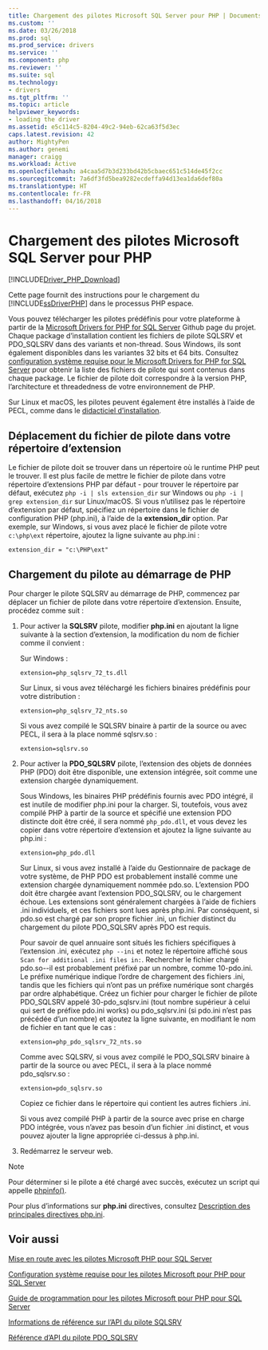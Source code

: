 ```yaml
---
title: Chargement des pilotes Microsoft SQL Server pour PHP | Documents Microsoft
ms.custom: ''
ms.date: 03/26/2018
ms.prod: sql
ms.prod_service: drivers
ms.service: ''
ms.component: php
ms.reviewer: ''
ms.suite: sql
ms.technology:
- drivers
ms.tgt_pltfrm: ''
ms.topic: article
helpviewer_keywords:
- loading the driver
ms.assetid: e5c114c5-8204-49c2-94eb-62ca63f5d3ec
caps.latest.revision: 42
author: MightyPen
ms.author: genemi
manager: craigg
ms.workload: Active
ms.openlocfilehash: a4caa5d7b3d233bd42b5cbaec651c514de45f2cc
ms.sourcegitcommit: 7a6df3fd5bea9282ecdeffa94d13ea1da6def80a
ms.translationtype: HT
ms.contentlocale: fr-FR
ms.lasthandoff: 04/16/2018
---
```

# <a name="loading-the-microsoft-drivers-for-php-for-sql-server"></a>Chargement des pilotes Microsoft SQL Server pour PHP
[!INCLUDE[Driver_PHP_Download](../../includes/driver_php_download.md)]

Cette page fournit des instructions pour le chargement du [!INCLUDE[ssDriverPHP](../../includes/ssdriverphp_md.md)] dans le processus PHP espace.  
  
Vous pouvez télécharger les pilotes prédéfinis pour votre plateforme à partir de la [Microsoft Drivers for PHP for SQL Server](https://github.com/Microsoft/msphpsql/releases) Github page du projet. Chaque package d’installation contient les fichiers de pilote SQLSRV et PDO_SQLSRV dans des variants et non-thread. Sous Windows, ils sont également disponibles dans les variantes 32 bits et 64 bits. Consultez [configuration système requise pour le Microsoft Drivers for PHP for SQL Server](../../connect/php/system-requirements-for-the-php-sql-driver.md) pour obtenir la liste des fichiers de pilote qui sont contenus dans chaque package. Le fichier de pilote doit correspondre à la version PHP, l’architecture et threadedness de votre environnement de PHP.

Sur Linux et macOS, les pilotes peuvent également être installés à l’aide de PECL, comme dans le [didacticiel d’installation](../../connect/php/installation-tutorial-linux-mac.md).
  
## <a name="moving-the-driver-file-into-your-extension-directory"></a>Déplacement du fichier de pilote dans votre répertoire d’extension  
Le fichier de pilote doit se trouver dans un répertoire où le runtime PHP peut le trouver. Il est plus facile de mettre le fichier de pilote dans votre répertoire d’extensions PHP par défaut - pour trouver le répertoire par défaut, exécutez `php -i | sls extension_dir` sur Windows ou `php -i | grep extension_dir` sur Linux/macOS. Si vous n’utilisez pas le répertoire d’extension par défaut, spécifiez un répertoire dans le fichier de configuration PHP (php.ini), à l’aide de la **extension_dir** option. Par exemple, sur Windows, si vous avez placé le fichier de pilote votre `c:\php\ext` répertoire, ajoutez la ligne suivante au php.ini :
  
```  
extension_dir = "c:\PHP\ext"  
```

## <a name="loading-the-driver-at-php-startup"></a>Chargement du pilote au démarrage de PHP  
Pour charger le pilote SQLSRV au démarrage de PHP, commencez par déplacer un fichier de pilote dans votre répertoire d’extension. Ensuite, procédez comme suit :  
  
1.  Pour activer la **SQLSRV** pilote, modifier **php.ini** en ajoutant la ligne suivante à la section d’extension, la modification du nom de fichier comme il convient :  
  
    Sur Windows : 
    ```  
    extension=php_sqlsrv_72_ts.dll  
    ```  
    Sur Linux, si vous avez téléchargé les fichiers binaires prédéfinis pour votre distribution : 
    ```  
    extension=php_sqlsrv_72_nts.so  
    ```
    Si vous avez compilé le SQLSRV binaire à partir de la source ou avec PECL, il sera à la place nommé sqlsrv.so :
    ```
    extension=sqlsrv.so
    ```
  
2.  Pour activer la **PDO_SQLSRV** pilote, l’extension des objets de données PHP (PDO) doit être disponible, une extension intégrée, soit comme une extension chargée dynamiquement.

    Sous Windows, les binaires PHP prédéfinis fournis avec PDO intégré, il est inutile de modifier php.ini pour la charger. Si, toutefois, vous avez compilé PHP à partir de la source et spécifié une extension PDO distincte doit être créé, il sera nommé `php_pdo.dll`, et vous devez les copier dans votre répertoire d’extension et ajoutez la ligne suivante au php.ini :  
    ```
    extension=php_pdo.dll  
    ```
    Sur Linux, si vous avez installé à l’aide du Gestionnaire de package de votre système, de PHP PDO est probablement installé comme une extension chargée dynamiquement nommée pdo.so. L’extension PDO doit être chargée avant l’extension PDO_SQLSRV, ou le chargement échoue. Les extensions sont généralement chargées à l’aide de fichiers .ini individuels, et ces fichiers sont lues après php.ini. Par conséquent, si pdo.so est chargé par son propre fichier .ini, un fichier distinct du chargement du pilote PDO_SQLSRV après PDO est requis. 

    Pour savoir de quel annuaire sont situés les fichiers spécifiques à l’extension .ini, exécutez `php --ini` et notez le répertoire affiché sous `Scan for additional .ini files in:`. Rechercher le fichier chargé pdo.so--il est probablement préfixé par un nombre, comme 10-pdo.ini. Le préfixe numérique indique l’ordre de chargement des fichiers .ini, tandis que les fichiers qui n’ont pas un préfixe numérique sont chargés par ordre alphabétique. Créez un fichier pour charger le fichier de pilote PDO_SQLSRV appelé 30-pdo_sqlsrv.ini (tout nombre supérieur à celui qui sert de préfixe pdo.ini works) ou pdo_sqlsrv.ini (si pdo.ini n’est pas précédée d’un nombre) et ajoutez la ligne suivante, en modifiant le nom de fichier en tant que le cas :  
    ```
    extension=php_pdo_sqlsrv_72_nts.so
    ```
    Comme avec SQLSRV, si vous avez compilé le PDO_SQLSRV binaire à partir de la source ou avec PECL, il sera à la place nommé pdo_sqlsrv.so :
    ```
    extension=pdo_sqlsrv.so
    ```
    Copiez ce fichier dans le répertoire qui contient les autres fichiers .ini. 

    Si vous avez compilé PHP à partir de la source avec prise en charge PDO intégrée, vous n’avez pas besoin d’un fichier .ini distinct, et vous pouvez ajouter la ligne appropriée ci-dessus à php.ini.
  
3.  Redémarrez le serveur web.  
  
> [!NOTE]  
> Pour déterminer si le pilote a été chargé avec succès, exécutez un script qui appelle [phpinfo()](http://php.net/manual/en/function.phpinfo.php).  
  
Pour plus d’informations sur **php.ini** directives, consultez [Description des principales directives php.ini](http://php.net/manual/en/ini.core.php).  
  
## <a name="see-also"></a>Voir aussi  
[Mise en route avec les pilotes Microsoft PHP pour SQL Server](../../connect/php/getting-started-with-the-php-sql-driver.md)

[Configuration système requise pour les pilotes Microsoft pour PHP pour SQL Server](../../connect/php/system-requirements-for-the-php-sql-driver.md)

[Guide de programmation pour les pilotes Microsoft pour PHP pour SQL Server](../../connect/php/programming-guide-for-php-sql-driver.md)

[Informations de référence sur l’API du pilote SQLSRV](../../connect/php/sqlsrv-driver-api-reference.md)

[Référence d’API du pilote PDO_SQLSRV](../../connect/php/pdo-sqlsrv-driver-reference.md)  
  
